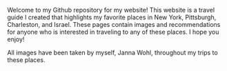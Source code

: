 Welcome to my Github repository for my website! This website is a travel guide I created that highlights my favorite places in New York, Pittsburgh, Charleston, and Israel. These pages contain images and recommendations for anyone who is interested in traveling to any of these places. I hope you enjoy!

All images have been taken by myself, Janna Wohl, throughout my trips to these places.
